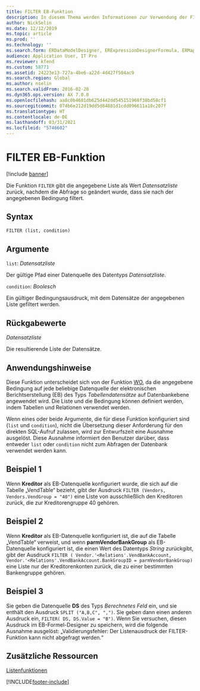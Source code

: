 ```yaml
---
title: FILTER EB-Funktion
description: In diesem Thema werden Informationen zur Verwendung der FILTER-Funktion bei der elektronischen Berichterstellung (EB) bereitgestellt.
author: NickSelin
ms.date: 12/12/2019
ms.topic: article
ms.prod: ''
ms.technology: ''
ms.search.form: ERDataModelDesigner, ERExpressionDesignerFormula, ERMappedFormatDesigner, ERModelMappingDesigner
audience: Application User, IT Pro
ms.reviewer: kfend
ms.custom: 58771
ms.assetid: 24223e13-727a-4be6-a22d-4d427f504ac9
ms.search.region: Global
ms.author: nselin
ms.search.validFrom: 2016-02-28
ms.dyn365.ops.version: AX 7.0.0
ms.openlocfilehash: aa8c0b4601db625d442dd545151968f38bd58cf1
ms.sourcegitcommit: 074b6e212d19dd5d84881d1cdd096611a18c207f
ms.translationtype: HT
ms.contentlocale: de-DE
ms.lasthandoff: 03/31/2021
ms.locfileid: "5746602"
---
```

# <a name="filter-er-function"></a>FILTER EB-Funktion

[!include [banner](../includes/banner.md)]

Die Funktion `FILTER` gibt die angegebene Liste als Wert *Datensatzliste* zurück, nachdem die Abfrage so geändert wurde, dass sie nach der angegebenen Bedingung filtert.

## <a name="syntax"></a>Syntax

```vb
FILTER (list, condition)
```

## <a name="arguments"></a>Argumente

`list`: *Datensatzliste*

Der gültige Pfad einer Datenquelle des Datentyps *Datensatzliste*.

`condition`: *Boolesch*

Ein gültiger Bedingungsausdruck, mit dem Datensätze der angegebenen Liste gefiltert werden.

## <a name="return-values"></a>Rückgabewerte

*Datensatzliste*

Die resultierende Liste der Datensätze.

## <a name="usage-notes"></a>Anwendungshinweise

Diese Funktion unterscheidet sich von der Funktion [WO](er-functions-list-where.md), da die angegebene Bedingung auf jede beliebige Datenquelle der elektronischen Berichtserstellung (EB) des Typs *Tabellendatensätze* auf Datenbankebene angewendet wird. Die Liste und die Bedingung können definiert werden, indem Tabellen und Relationen verwendet werden.

Wenn eines oder beide Argumente, die für diese Funktion konfiguriert sind (`list` und `condition`), nicht die Übersetzung dieser Anforderung für den direkten SQL-Aufruf zulassen, wird zur Entwurfszeit eine Ausnahme ausgelöst. Diese Ausnahme informiert den Benutzer darüber, dass entweder `list` oder `condition` nicht zum Abfragen der Datenbank verwendet werden kann.

## <a name="example-1"></a>Beispiel 1

Wenn **Kreditor** als EB-Datenquelle konfiguriert wurde, die sich auf die Tabelle „VendTable“ bezieht, gibt der Ausdruck `FILTER (Vendors, Vendors.VendGroup = "40")` eine Liste von ausschließlich den Kreditoren zurück, die zur Kreditorengruppe 40 gehören.

## <a name="example-2"></a>Beispiel 2

Wenn **Kreditor** als EB-Datenquelle konfiguriert ist, die auf die Tabelle „VendTable“ verweist, und wenn **parmVendorBankGroup** als EB-Datenquelle konfiguriert ist, die einen Wert des Datentyps *String* zurückgibt, gibt der Ausdruck `FILTER ( Vendor.'<Relations'.VendBankAccount, Vendor.'<Relations'.VendBankAccount.BankGroupID = parmVendorBankGroup)` eine Liste nur der Kreditorenkonten zurück, die zu einer bestimmten Bankengruppe gehören.

## <a name="example-3"></a>Beispiel 3

Sie geben die Datenquelle **DS** des Typs *Berechnetes Feld* ein, und sie enthält den Ausdruck `SPLIT ("A,B,C", ",")`. Sie geben dann einen anderen Ausdruck ein, `FILTER( DS, DS.Value = "B")`. Wenn Sie versuchen, diesen Ausdruck im EB-Formel-Designer zu speichern, wird die folgende Ausnahme ausgelöst: „Validierungsfehler: Der Listenausdruck der FILTER-Funktion kann nicht abgefragt werden.“

## <a name="additional-resources"></a>Zusätzliche Ressourcen

[Listenfunktionen](er-functions-category-list.md)


[!INCLUDE[footer-include](../../../includes/footer-banner.md)]